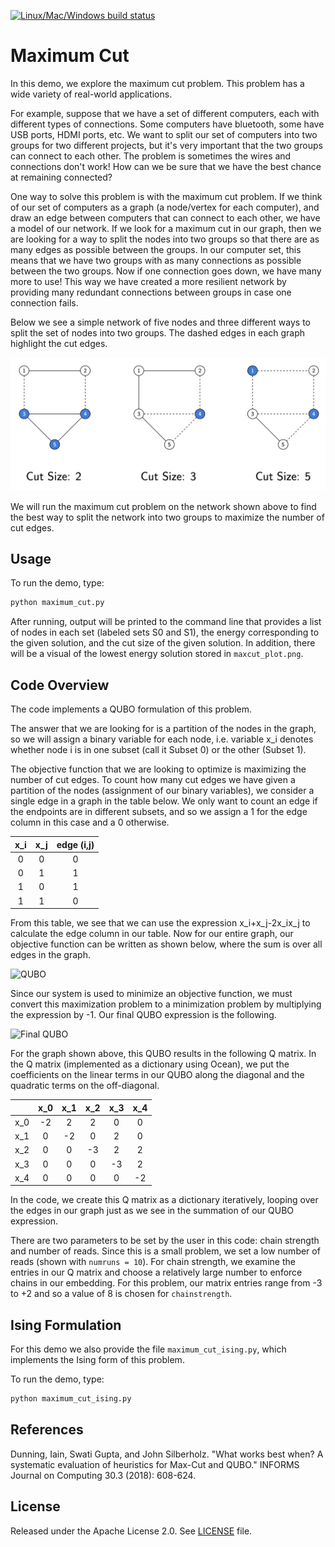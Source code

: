 [![Linux/Mac/Windows build status](
  https://circleci.com/gh/dwave-examples/maximum-cut.svg?style=svg)](
  https://circleci.com/gh/dwave-examples/maximum-cut)

# Maximum Cut

In this demo, we explore the maximum cut problem.  This problem has a wide
variety of real-world applications.

For example, suppose that we have a set of different computers, each with
different types of connections.  Some computers have bluetooth, some have USB
ports, HDMI ports, etc.  We want to split our set of computers into two groups
for two different projects, but it's very important that the two groups can
connect to each other.  The problem is sometimes the wires and connections don't
work!  How can we be sure that we have the best chance at remaining connected?

One way to solve this problem is with the maximum cut problem.  If we think of
our set of computers as a graph (a node/vertex for each computer), and draw an
edge between computers that can connect to each other, we have a model of our
network.  If we look for a maximum cut in our graph, then we are looking for a
way to split the nodes into two groups so that there are as many edges as
possible between the groups.  In our computer set, this means that we have two
groups with as many connections as possible between the two groups.  Now if one
connection goes down, we have many more to use!  This way we have created a more
resilient network by providing many redundant connections between groups in case
one connection fails.

Below we see a simple network of five nodes and three different ways to split
the set of nodes into two groups.  The dashed edges in each graph highlight the
cut edges.

![Cut examples](readme_imgs/cut_examples.png "Cut examples")

We will run the maximum cut problem on the network shown above to find the best
way to split the network into two groups to maximize the number of cut edges.

## Usage

To run the demo, type:
```bash
python maximum_cut.py
```

After running, output will be printed to the command line that provides a list
of nodes in each set (labeled sets S0 and S1), the energy corresponding to the
given solution, and the cut size of the given solution. In addition, there will
be a visual of the lowest energy solution stored in `maxcut_plot.png`.

## Code Overview

The code implements a QUBO formulation of this problem.

The answer that we are looking for is a partition of the nodes in the graph, so
we will assign a binary variable for each node, i.e. variable x_i denotes
whether node i is in one subset (call it Subset 0) or the other (Subset 1).

The objective function that we are looking to optimize is maximizing the number
of cut edges.  To count how many cut edges we have given a partition of the
nodes (assignment of our binary variables), we consider a single edge in a graph
in the table below.  We only want to count an edge if the endpoints are in
different subsets, and so we assign a 1 for the edge column in this case and a 0
otherwise.

| x_i   | x_j   | edge (i,j) |
| :---: | :---: | :---------:|
| 0     | 0     | 0          |
| 0     | 1     | 1          |
| 1     | 0     | 1          |
| 1     | 1     | 0          |

From this table, we see that we can use the expression x_i+x_j-2x_ix_j to
calculate the edge column in our table.  Now for our entire graph, our objective
function can be written as shown below, where the sum is over all edges in the
graph.

![QUBO](readme_imgs/QUBO.png "QUBO")

Since our system is used to minimize an objective function, we must convert this
maximization problem to a minimization problem by multiplying the expression by
-1.  Our final QUBO expression is the following.

![Final QUBO](readme_imgs/final_QUBO.png "Final QUBO")

For the graph shown above, this QUBO results in the following Q matrix.  In the
Q matrix (implemented as a dictionary using Ocean), we put the coefficients on
the linear terms in our QUBO along the diagonal and the quadratic terms on the
off-diagonal.

|     | x_0 | x_1 | x_2 | x_3 | x_4 |
|:---:|:---:|:---:|:---:|:---:|:---:|
| x_0 | -2  | 2   | 2   | 0   | 0   |
| x_1 | 0   | -2  | 0   | 2   | 0   |
| x_2 | 0   | 0   | -3  | 2   | 2   |
| x_3 | 0   | 0   | 0   | -3  | 2   |
| x_4 | 0   | 0   | 0   | 0   | -2  |

In the code, we create this Q matrix as a dictionary iteratively, looping over
the edges in our graph just as we see in the summation of our QUBO expression.

There are two parameters to be set by the user in this code:  chain strength and
number of reads.  Since this is a small problem, we set a low number of reads
(shown with `numruns = 10`).  For chain strength, we examine the
entries in our Q matrix and choose a relatively large number to enforce chains
in our embedding.  For this problem, our matrix entries range from -3 to +2 and
so a value of 8 is chosen for `chainstrength`.

## Ising Formulation

For this demo we also provide the file `maximum_cut_ising.py`, which implements
the Ising form of this problem.

To run the demo, type:
```bash
python maximum_cut_ising.py
```

## References

Dunning, Iain, Swati Gupta, and John Silberholz. "What works best when? A
systematic evaluation of heuristics for Max-Cut and QUBO." INFORMS Journal on
Computing 30.3 (2018): 608-624.

## License

Released under the Apache License 2.0. See [LICENSE](./LICENSE) file.

